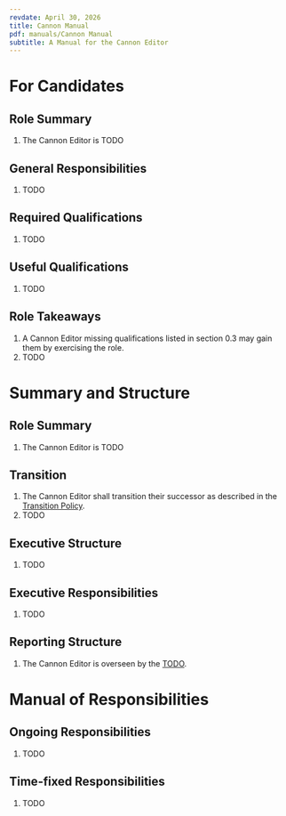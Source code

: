 ```yaml
---
revdate: April 30, 2026
title: Cannon Manual
pdf: manuals/Cannon Manual
subtitle: A Manual for the Cannon Editor
---
```


# For Candidates

## Role Summary
1. The Cannon Editor is TODO

## General Responsibilities
1. TODO

## Required Qualifications
1. TODO

## Useful Qualifications
1. TODO

## Role Takeaways
1. A Cannon Editor missing qualifications listed in section 0.3 may gain them by exercising the role.
1. TODO

# Summary and Structure

## Role Summary
1. The Cannon Editor is TODO

## Transition
1. The Cannon Editor shall transition their successor as described in the [Transition Policy](../policies/transition-policy.md).
1. TODO

## Executive Structure
1. TODO

## Executive Responsibilities
1. TODO

## Reporting Structure
1. The Cannon Editor is overseen by the [TODO](TODO-manual.md).

# Manual of Responsibilities

## Ongoing Responsibilities
1. TODO

## Time-fixed Responsibilities
1. TODO
